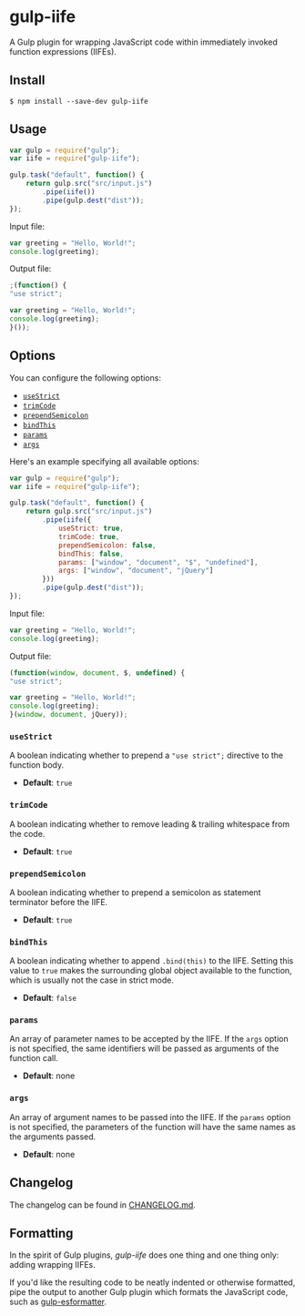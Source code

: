 # gulp-iife

A Gulp plugin for wrapping JavaScript code within immediately invoked function expressions (IIFEs).


## Install

```
$ npm install --save-dev gulp-iife
```


## Usage

```js
var gulp = require("gulp");
var iife = require("gulp-iife");

gulp.task("default", function() {
	return gulp.src("src/input.js")
		.pipe(iife())
		.pipe(gulp.dest("dist"));
});
```

Input file:

```js
var greeting = "Hello, World!";
console.log(greeting);
```

Output file:

```js
;(function() {
"use strict";

var greeting = "Hello, World!";
console.log(greeting);
}());
```


## Options

You can configure the following options:

- [`useStrict`](#usestrict)
- [`trimCode`](#trimcode)
- [`prependSemicolon`](#prependsemicolon)
- [`bindThis`](#bindthis)
- [`params`](#params)
- [`args`](#args)

Here's an example specifying all available options:

```js
var gulp = require("gulp");
var iife = require("gulp-iife");

gulp.task("default", function() {
    return gulp.src("src/input.js")
        .pipe(iife({
            useStrict: true,
            trimCode: true,
            prependSemicolon: false,
            bindThis: false,
            params: ["window", "document", "$", "undefined"],
            args: ["window", "document", "jQuery"]
        }))
        .pipe(gulp.dest("dist"));
});
```

Input file:

```js
var greeting = "Hello, World!";
console.log(greeting);
```

Output file:

```js
(function(window, document, $, undefined) {
"use strict";

var greeting = "Hello, World!";
console.log(greeting);
}(window, document, jQuery));
```


### `useStrict`

A boolean indicating whether to prepend a `"use strict";` directive to the function body.

- **Default**: `true`


### `trimCode`

A boolean indicating whether to remove leading & trailing whitespace from the code.

- **Default**: `true`


### `prependSemicolon`

A boolean indicating whether to prepend a semicolon as statement terminator before the IIFE.

- **Default**: `true`


### `bindThis`

A boolean indicating whether to append `.bind(this)` to the IIFE. Setting this value to `true` makes the surrounding global object available to the function, which is usually not the case in strict mode.

- **Default**: `false`


### `params`

An array of parameter names to be accepted by the IIFE. If the `args` option is not specified, the same identifiers will be passed as arguments of the function call.

- **Default**: none


### `args`

An array of argument names to be passed into the IIFE. If the `params` option is not specified, the parameters of the function will have the same names as the arguments passed.

- **Default**: none


## Changelog

The changelog can be found in [CHANGELOG.md](https://github.com/mariusschulz/gulp-iife/blob/master/CHANGELOG.md).


## Formatting

In the spirit of Gulp plugins, *gulp-iife* does one thing and one thing only: adding wrapping IIFEs.

If you'd like the resulting code to be neatly indented or otherwise formatted, pipe the output to another Gulp plugin which formats the JavaScript code, such as [gulp-esformatter](https://github.com/sindresorhus/gulp-esformatter).
